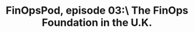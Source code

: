 ---
title: FinOpsPod, episode 03:\ The FinOps Foundation in the U.K.
description: Join the FinOps Foundation staff on their trip to the United Kingdom! Listen to clips of the London Roadshow and experience connecting with FinOps peers with Noel Crowley. Then get an overview of the staff offsite in Edinburgh.
date-added: Apr 2022
type: Podcast
source: FinOps Foundation
label: 
cloud-provider: 
  - Multi-Cloud
framework-capabilities:
  - FinOps Education & Enablement
link: https://open.spotify.com/episode/196x2r6CLy5xui2S8eKF6t
permalink: /resources/not-here/
listing: true
---